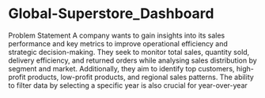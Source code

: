 # Global-Superstore_Dashboard
Problem Statement
A company wants to gain insights into its sales performance and key metrics to improve operational efficiency and strategic decision-making. They seek to monitor total sales, quantity sold, delivery efficiency, and returned orders while analysing sales distribution by segment and market. Additionally, they aim to identify top customers, high-profit products, low-profit products, and regional sales patterns. The ability to filter data by selecting a specific year is also crucial for year-over-year

